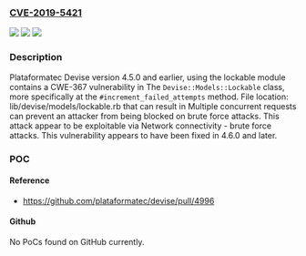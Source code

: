 ### [CVE-2019-5421](https://cve.mitre.org/cgi-bin/cvename.cgi?name=CVE-2019-5421)
![](https://img.shields.io/static/v1?label=Product&message=Devise%20ruby%20gem&color=blue)
![](https://img.shields.io/static/v1?label=Version&message=4.5.0%20and%20earlier%20using%20the%20lockable%20module%20&color=brightgreen)
![](https://img.shields.io/static/v1?label=Vulnerability&message=Time-of-check%20Time-of-use%20(TOCTOU)%20Race%20Condition%20(CWE-367)&color=brightgreen)

### Description

Plataformatec Devise version 4.5.0 and earlier, using the lockable module contains a CWE-367 vulnerability in The `Devise::Models::Lockable` class, more specifically at the `#increment_failed_attempts` method. File location: lib/devise/models/lockable.rb that can result in Multiple concurrent requests can prevent an attacker from being blocked on brute force attacks. This attack appear to be exploitable via Network connectivity - brute force attacks. This vulnerability appears to have been fixed in 4.6.0 and later.

### POC

#### Reference
- https://github.com/plataformatec/devise/pull/4996

#### Github
No PoCs found on GitHub currently.

